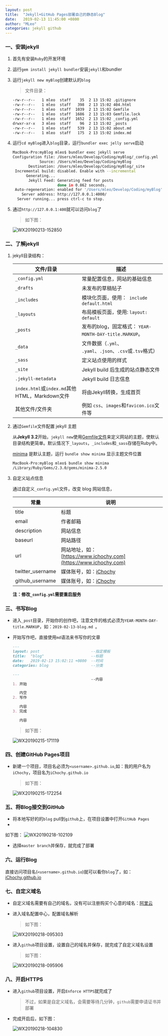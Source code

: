 ```yaml
---
layout: post
title:  "Jekyll+GitHub Pages部署自己的静态Blog"
date:   2019-02-13 11:45:00 +0800
author: "MLeo"
categories: jekyll github
---
```


### 一、安装jekyll

1. 首先有安装`Ruby`的开发环境

2. 运行`gem install jekyll bundler`安装`jekyll`和bundler

3. 运行`jekyll new myBlog`创建默认的`blog`

    >文件目录：

    ```bash
    -rw-r--r--   1 mleo  staff    35  2 13 15:02 .gitignore
    -rw-r--r--   1 mleo  staff   398  2 13 15:02 404.html
    -rw-r--r--   1 mleo  staff  1039  2 13 15:02 Gemfile
    -rw-r--r--   1 mleo  staff  1686  2 13 15:03 Gemfile.lock
    -rw-r--r--   1 mleo  staff  1652  2 13 15:02 _config.yml
    drwxr-xr-x   3 mleo  staff    96  2 13 15:02 _posts
    -rw-r--r--   1 mleo  staff   539  2 13 15:02 about.md
    -rw-r--r--   1 mleo  staff   175  2 13 15:02 index.md   
    ```

4. 运行`cd myBlog`进入`blog`目录，运行`bundler exec jelly serve`启动


    ```bash
    MacBook-Pro:myBlog mleo$ bundler exec jekyll serve
    Configuration file: /Users/mleo/Develop/Coding/myBlog/_config.yml
                Source: /Users/mleo/Develop/Coding/myBlog
           Destination: /Users/mleo/Develop/Coding/myBlog/_site
     Incremental build: disabled. Enable with --incremental
          Generating... 
           Jekyll Feed: Generating feed for posts
                        done in 0.862 seconds.
     Auto-regeneration: enabled for '/Users/mleo/Develop/Coding/myBlog'
        Server address: http://127.0.0.1:4000/
      Server running... press ctrl-c to stop.
    ```

5. 通过`http://127.0.0.1:400`就可以访问`blog`了

    > 如下图：

    ![WX20190213-152850](/assets/images/WX20190213-152850.png)

### 二、了解jekyll

1. jekyll目录结构：

    | 文件/目录                                      | 描述                                                      |
    | ---------------------------------------------- | --------------------------------------------------------- |
    | `_config.yml`                                  | 常量配置信息，网站的基础信息                              |
    | `_drafts`                                      | 未发布的草稿帖子                                          |
    | `_includes`                                    | 模块化页面，使用：` include default.html`                 |
    | `_layouts`                                     | 布局模板页面，使用: `layout: default`                     |
    | `_posts`                                       | 发布的blog，固定格式： `YEAR-MONTH-DAY-title.MARKUP`。    |
    | `_data`                                        | 文件数据（`.yml`、 `.yaml`、`.json`、`.csv`或`.tsv`格式） |
    | `_sass`                                        | 定义站点使用的样式                                        |
    | `_site`                                        | Jekyll build 后生成的站点静态文件                         |
    | `.jekyll-metadata`                             | Jekyll build 日志信息                                     |
    | `index.html`或`index.md`其他HTML，Markdown文件 | 将由Jekyll转换，生成首页                                  |
    | 其他文件/文件夹                                | 例如 `css`、`images`和`favicon.ico`文件等                 |

2. 通过`Gemfile`文件配置 jekyll 主题

    从**Jekyll 3.2**开始，`jekyll new`使用[Gemfile文件](https://jekyllrb.com/docs/themes/)来定义网站的主题，使默认目录结构更简单。默认情况下`_layouts`，`_includes`和`_sass`存储在Ruby中。

    [minima](https://github.com/jekyll/minima) 是默认主题，运行 `bundle show minima` 显示主题文件位置

    ~~~bash
    MacBook-Pro:myBlog mleo$ bundle show minima
    /Library/Ruby/Gems/2.3.0/gems/minima-2.5.0
    ~~~

3. 自定义站点信息

    通过自定义`_config.yml`文件，改变 blog 网站信息，

    |常量|说明|
    |-----|----|
    |title| 标题 |
    |email| 作者邮箱|
    |description|网站信息 |
    |baseurl|网站路径|
    |url| 网站地址，如：[https://www.ichochy.com](https://www.ichochy.com) |
    |twitter_username| 媒体账号，如：[iChochy](https://www.twitter.com/iChochy) |
    |github_username|  媒体账号，如：[iChochy](https://github.com/iChochy)  |

    **注：修改`_config.yml`需要重启服务**

### 三、书写Blog

-   进入`_post`目录，开始你的创作吧，注意文件的格式必须为`YEAR-MONTH-DAY-title.MARKUP`，如：`2019-02-13-blog.md `。

-	开始写作吧，直接使用`md`语法来书写你的文章

    ```markdown
    ---                                                                                                                                          
    layout: post                       --指定模板
    title:  "blog"                     --标题
    date:   2019-02-13 15:02:11 +0800  --时间
    categories: blog                   --分类

    ---
                                       --内容
    1. 开始

       内空
    2. 写作

       内容
    3. 完成

       内容
    ```

    > 如下图：

    ![WX20190215-171119](/assets/images/WX20190215-171638.png)

### 四、创建GitHub Pages项目

- 新建一个项目，项目名必须为`<username>.github.io`,如：我的用户名为`iChochy`，项目名为`iChochy.github.io`

    > 如下图：

    ![WX20190215-172254](/assets/images/WX20190215-172254.png)

### 五、将Blog接交到GitHub
- 将本地写好的的`blog` pull到`github`上，在项目设置中打开`GitHub Pages`
- 

   如下图：
    ![WX20190218-102109](/assets/images/WX20190218-102109.png)
   
- 选择`master branch`并保存，就完成了部署

### 六、运行Blog

   直接访问项目名(`<username>.github.io`)就可以看你`blog`了，如：[iChochy.github.io](https://iChochy.github.io)

### 七、自定义域名

- 自定义域名需要有自己的域名，没有可以注册购买个心意的域名：[阿里云](https://promotion.aliyun.com/ntms/yunparter/invite.html?userCode=gee3broz)

- 进入域名配置中心，配置域名解析
    > 如下图：

    ![WX20190218-095303](/assets/images/WX20190218-095303.png)

- 进入`github`项目设置，设置自己的域名并保存，就完成了自定义域名设置
    > 如下图：

    ![WX20190218-095906](/assets/images/WX20190218-095906.png)

### 八、开启HTTPS
- 进入`github`项目设置，开启`Enforce HTTPS`就完成了

   > 不过，如果是自定义域名，会需要等待几分钟，`github`需要申请证书并部署

- 完成开启后，如下图：

    ![WX20190218-104830](/assets/images/WX20190218-104830-0458287.png)





